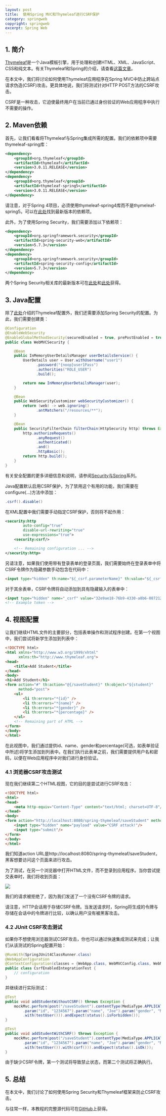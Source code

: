 ```yaml
---
layout: post
title:  使用Spring MVC和Thymeleaf进行CSRF保护
category: springweb
copyright: springweb
excerpt: Spring Web
---
```


## 1. 简介

[Thymeleaf](http://www.thymeleaf.org/)是一个Java模板引擎，用于处理和创建HTML、XML、JavaScript、CSS和纯文本。有关Thymeleaf和Spring的介绍，请查看[这篇文章](https://www.baeldung.com/thymeleaf-in-spring-mvc)。

在本文中，我们将讨论如何使用Thymeleaf应用程序在Spring MVC中防止跨站点请求伪造(CSRF)攻击。更具体地说，我们将测试针对HTTP POST方法的CSRF攻击。

CSRF是一种攻击，它迫使最终用户在当前已通过身份验证的Web应用程序中执行不需要的操作。

## 2. Maven依赖

首先，让我们看看将Thymeleaf与Spring集成所需的配置。我们的依赖项中需要thymeleaf-spring库：

```xml
<dependency>
    <groupId>org.thymeleaf</groupId>
    <artifactId>thymeleaf</artifactId>
    <version>3.0.11.RELEASE</version>
</dependency>
<dependency>
    <groupId>org.thymeleaf</groupId>
    <artifactId>thymeleaf-spring5</artifactId>
    <version>3.0.11.RELEASE</version>
</dependency>
```

请注意，对于Spring 4项目，必须使用thymeleaf-spring4库而不是thymeleaf-spring5。可以在[此处](https://search.maven.org/search?q=a:thymeleaf-spring5)找到最新版本的依赖项。

此外，为了使用Spring Security，我们需要添加以下依赖项：

```xml
<dependency>
    <groupId>org.springframework.security</groupId>
    <artifactId>spring-security-web</artifactId>
    <version>5.7.3</version>
</dependency>
<dependency>
    <groupId>org.springframework.security</groupId>
    <artifactId>spring-security-config</artifactId>
    <version>5.7.3</version>
</dependency>
```

两个Spring Security相关库的最新版本可在[此处](https://search.maven.org/search?q=a:spring-security-web)和[此处](https://search.maven.org/search?q=a:spring-security-config)获得。

## 3. Java配置

除了[此处](https://www.baeldung.com/thymeleaf-in-spring-mvc)介绍的Thymeleaf配置外，我们还需要添加Spring Security的配置。为此，我们需要创建类：

```java
@Configuration
@EnableWebSecurity
@EnableGlobalMethodSecurity(securedEnabled = true, prePostEnabled = true)
public class WebMVCSecurity {

    @Bean
    public InMemoryUserDetailsManager userDetailsService() {
        UserDetails user = User.withUsername("user1")
              .password("{noop}user1Pass")
              .authorities("ROLE_USER")
              .build();

        return new InMemoryUserDetailsManager(user);
    }

    @Bean
    public WebSecurityCustomizer webSecurityCustomizer() {
        return (web) -> web.ignoring()
              .antMatchers("/resources/**");
    }

    @Bean
    public SecurityFilterChain filterChain(HttpSecurity http) throws Exception {
        http.authorizeRequests()
              .anyRequest()
              .authenticated()
              .and()
              .httpBasic();
        return http.build();
    }
}
```

有关安全配置的更多详细信息和说明，请参阅[Security与Spring](https://www.baeldung.com/security-spring)系列。

Java配置默认启用CSRF保护，为了禁用这个有用的功能，我们需要在configure(...)方法中添加：

```java
.csrf().disable()
```

在XML配置中我们需要手动指定CSRF保护，否则将不起作用：

```xml
<security:http
        auto-config="true"
        disable-url-rewriting="true"
        use-expressions="true">
    <security:csrf/>

    <!-- Remaining configuration ... -->
</security:http>
```

另请注意，如果我们使用带有登录表单的登录页面，我们需要始终在登录表单中将CSRF令牌作为隐藏参数手动包含在代码中：

```html
<input type="hidden" th:name="${_csrf.parameterName}" th:value="${_csrf.token}" />
```

对于其余表单，CSRF令牌将自动添加到具有隐藏输入的表单中：

```html
<input type="hidden" name="_csrf" value="32e9ae18-76b9-4330-a8b6-08721283d048" /> 
<!-- Example token -->
```

## 4. 视图配置

让我们继续HTML文件的主要部分，包括表单操作和测试程序创建。在第一个视图中，我们尝试将新学生添加到列表中：

```html
<!DOCTYPE html>
<html xmlns="http://www.w3.org/1999/xhtml"
      xmlns:th="http://www.thymeleaf.org">
<head>
    <title>Add Student</title>
</head>
<body>
<h1>Add Student</h1>
<form action="#" th:action="@{/saveStudent}" th:object="${student}"
      method="post">
    <ul>
        <li th:errors="*{id}" />
        <li th:errors="*{name}" />
        <li th:errors="*{gender}" />
        <li th:errors="*{percentage}" />
    </ul>
    <!-- Remaining part of HTML -->
</form>
</body>
</html>
```

在此视图中，我们通过提供id、name、gender和percentage(可选，如表单验证中所述)将学生添加到列表中。在我们执行此表单之前，我们需要提供用户名和密码，以便在Web应用程序中对我们进行身份验证。

### 4.1 浏览器CSRF攻击测试

现在我们继续第二个HTML视图，它的目的是尝试进行CSRF攻击：

```html
<!DOCTYPE html>
<html>
<head>
    <meta http-equiv="Content-Type" content="text/html; charset=UTF-8"/>
</head>
<body>
<form action="http://localhost:8080/spring-thymeleaf/saveStudent" method="post">
    <input type="hidden" name="payload" value="CSRF attack!"/>
    <input type="submit"/>
</form>
</body>
</html>
```

我们知道action URL是http://localhost:8080/spring-thymeleaf/saveStudent，黑客想要访问这个页面来进行攻击。

为了测试，在另一个浏览器中打开HTML文件，而不登录到应用程序。当你尝试提交表单时，我们将收到页面：

![](/assets/images/2023/springweb/csrfthymeleafwithspringsecurity01.png)

我们的请求被拒绝了，因为我们发送了一个没有CSRF令牌的请求。

请注意，HTTP会话用于存储CSRF令牌。当发送请求时，Spring将生成的令牌与存储在会话中的令牌进行比较，以确认用户没有被黑客攻击。

### 4.2 JUnit CSRF攻击测试

如果你不想使用浏览器测试CSRF攻击，你也可以通过快速集成测试来完成；让我们从该测试的Spring配置开始：

```java
@RunWith(SpringJUnit4ClassRunner.class)
@WebAppConfiguration
@ContextConfiguration(classes = {WebApp.class, WebMVCConfig.class, WebMVCSecurity.class, InitSecurity.class })
public class CsrfEnabledIntegrationTest {
    // configuration
}
```

并继续进行实际测试：

```java
@Test
public void addStudentWithoutCSRF() throws Exception {
    mockMvc.perform(post("/saveStudent").contentType(MediaType.APPLICATION_JSON)
        .param("id", "1234567").param("name", "Joe").param("gender", "M")
        .with(testUser())).andExpect(status().isForbidden());
}

@Test
public void addStudentWithCSRF() throws Exception {
    mockMvc.perform(post("/saveStudent").contentType(MediaType.APPLICATION_JSON)
        .param("id", "1234567").param("name", "Joe").param("gender", "M")
        .with(testUser()).with(csrf())).andExpect(status().isOk());
}
```

由于缺少CSRF令牌，第一个测试将导致禁止状态，而第二个测试将正确执行。

## 5. 总结

在本文中，我们讨论了如何使用Spring Security和Thymeleaf框架来防止CSRF攻击。

与往常一样，本教程的完整源代码可在[GitHub](https://github.com/tuyucheng7/taketoday-tutorial4j/tree/master/spring-web-modules)上获得。